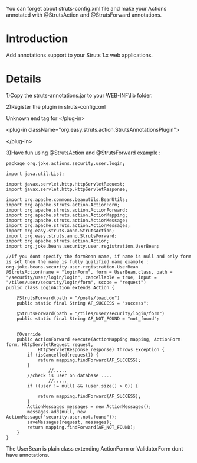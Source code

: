 You can forget about struts-config.xml file and make your Actions annotated with @StrutsAction and @StrutsForward annotations.



# Introduction #
Add annotations support to your Struts 1.x web applications.


# Details #
1)Copy the struts-annotations.jar to your WEB-INF\lib folder.

2)Register the plugin in struts-config.xml
> 

Unknown end tag for &lt;/plug-in&gt;


> > 

&lt;plug-in className="org.easy.struts.action.StrutsAnnotationsPlugin"&gt;



> 

&lt;/plug-in&gt;



3)Have fun using @StrutsAction and @StrutsForward
example :


```
package org.joke.actions.security.user.login;

import java.util.List;

import javax.servlet.http.HttpServletRequest;
import javax.servlet.http.HttpServletResponse;

import org.apache.commons.beanutils.BeanUtils;
import org.apache.struts.action.ActionForm;
import org.apache.struts.action.ActionForward;
import org.apache.struts.action.ActionMapping;
import org.apache.struts.action.ActionMessage;
import org.apache.struts.action.ActionMessages;
import org.easy.struts.anno.StrutsAction;
import org.easy.struts.anno.StrutsForward;
import org.apache.struts.action.Action;
import org.joke.beans.security.user.registration.UserBean;

//if you dont specify the formBean name, if name is null and only form is set then the name is fully qualified name example : org.joke.beans.security.user.registration.UserBean
@StrutsAction(name = "loginForm", form = UserBean.class, path = "/security/user/login/login", cancellable = true, input = "/tiles/user/security/login/form", scope = "request")
public class LoginAction extends Action {

	@StrutsForward(path = "/posts/load.do")
	public static final String AF_SUCCESS = "success";

	@StrutsForward(path = "/tiles/user/security/login/form")
	public static final String AF_NOT_FOUND = "not_found";

	
	@Override
	public ActionForward execute(ActionMapping mapping, ActionForm form, HttpServletRequest request,
			HttpServletResponse response) throws Exception {
		if (isCancelled(request)) {
			return mapping.findForward(AF_SUCCESS);
		}
                //.....
		//check is user on database ....
                //.....
		if ((user != null) && (user.size() > 0)) {

			return mapping.findForward(AF_SUCCESS);
		}
		ActionMessages messages = new ActionMessages();
		messages.add(null, new ActionMessage("security.user.not.found"));
		saveMessages(request, messages);
		return mapping.findForward(AF_NOT_FOUND);
	}
}
```
The UserBean is plain class extending ActionForm or ValidatorForm dont have annotations.


